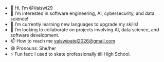 - 👋 Hi, I’m @Vaiswi29
- 👀 I’m interested in software engineering, AI, cybersecurity, and data science!
- 🌱 I’m currently learning new languages to upgrade my skills!
- 💞️ I’m looking to collaborate on projects involving AI, data science, and software development.
- 📫 How to reach me vaiswipatel2026@gmail.com
- 😄 Pronouns: She/her
- ⚡ Fun fact: I used to skate professionally till High School.

<!---
Vaiswi29/Vaiswi29 is a ✨ special ✨ repository because its `README.md` (this file) appears on your GitHub profile.
You can click the Preview link to take a look at your changes.
--->
